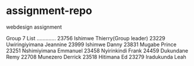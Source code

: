 # assignment-repo
webdesign assignment

Group 7 List
.............
23756	Ishimwe Thierry(Group leader)
23229	Uwiringiyimana Jeannine
23999	Ishimwe Danny
23831	Mugabe Prince
23251	Nshimiyimana Emmanuel
23458	Nyirinkindi Frank
24459	Dukundane Remy
22708	Munezero Derrick
23518	Hitimana Ed
23279	Iradukunda Leah

